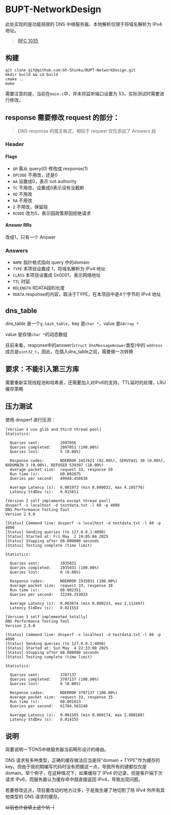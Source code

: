 # BUPT-NetworkDesign

此处实现的是功能局限的 DNS 中继服务器，本地解析仅限于将域名解析为 IPv4 地址。

> [RFC 1035](https://datatracker.ietf.org/doc/html/rfc1035)

## 构建
```
git clone git@github.com:Gh-Shinku/BUPT-NetworkDesign.git
mkdir build && cd build
cmake ..
make
```
需要注意的是，当前在`main.c`中，并未将监听端口设置为 53，实际测试时需要进行修改。

## response 需要修改 request 的部分：
> DNS response 的报文格式，相较于 request 仅仅添加了 Answers 段
### Header
#### Flags
* `QR` 需从 query(0) 修改成 response(1)
* `OPCODE` 不用改，还是0
* `AA` 设置成0，表示 not authority
* `TC` 不用改，设置成0表示没有没截断
* `RD` 不用改
* `RA` 不用改
* `Z`  不用改，保留段
* `RCODE` 改为5，表示因政策原因拒绝请求
#### Answer RRs
改成1，只有一个 Answer

### Answers
* `NAME` 指针格式指向 query 中的domain
* `TYPE` 本项目设置成 1，将域名解析为 IPv4 地址
* `CLASS` 本项目设置成 0x0001，表示网络地址
* `TTL` 时延
* `RDLENGTH` RDATA段的长度
* `RDATA` response的内容，取决于TYPE，在本项目中是4个字节的 IPv4 地址

## dns_table
dns_table 是一个`g_hash_table`，key 是`char *`，value 是`GArray *`

value 是存储`char *`的动态数组

目前来看，response中的answer(`struct DnsMessageAnswer`类型)中的
`address`成员是`uint32_t`，因此，在插入dns_table之前，需要做一次转换

## 要求：不能引入第三方库
需要重新实现线程池和哈希表，还需要加入对IPv6的支持，TTL延时的处理，LRU 缓存策略

## 压力测试
使用 dnsperf 进行压测：
```
[Version 1 use glib and third thread pool]
Statistics:

  Queries sent:         2997056
  Queries completed:    2997051 (100.00%)
  Queries lost:         5 (0.00%)

  Response codes:       NOERROR 2457621 (82.00%), SERVFAIL 30 (0.00%), NXDOMAIN 3 (0.00%), REFUSED 539397 (18.00%)
  Average packet size:  request 33, response 59
  Run time (s):         60.002875
  Queries per second:   49948.456636

  Average Latency (s):  0.001973 (min 0.000032, max 4.105776)
  Latency StdDev (s):   0.015811

[Version 2 self implemente except thread pool]
dnsperf -s localhost -d testdata.txt -l 60 -p 4090
DNS Performance Testing Tool
Version 2.9.0

[Status] Command line: dnsperf -s localhost -d testdata.txt -l 60 -p 4090
[Status] Sending queries (to 127.0.0.1:4090)
[Status] Started at: Fri May  2 19:05:04 2025
[Status] Stopping after 60.000000 seconds
[Status] Testing complete (time limit)

Statistics:

  Queries sent:         1935031
  Queries completed:    1935031 (100.00%)
  Queries lost:         0 (0.00%)

  Response codes:       NOERROR 1935031 (100.00%)
  Average packet size:  request 33, response 38
  Run time (s):         60.002351
  Queries per second:   32249.253033

  Average Latency (s):  0.003074 (min 0.000233, max 2.112497)
  Latency StdDev (s):   0.021553

[Version 3 self implemented totally]
DNS Performance Testing Tool
Version 2.9.0

[Status] Command line: dnsperf -s localhost -d testdata.txt -l 60 -p 4090
[Status] Sending queries (to 127.0.0.1:4090)
[Status] Started at: Sun May  4 22:33:08 2025
[Status] Stopping after 60.000000 seconds
[Status] Testing complete (time limit)

Statistics:

  Queries sent:         3707137
  Queries completed:    3707137 (100.00%)
  Queries lost:         0 (0.00%)

  Response codes:       NOERROR 3707137 (100.00%)
  Average packet size:  request 33, response 35
  Run time (s):         60.001023
  Queries per second:   61784.563240

  Average Latency (s):  0.001585 (min 0.000174, max 2.880180)
  Latency StdDev (s):   0.014155
```

## 说明
简要说明一下DNS中继服务器当前畸形设计的缘由。

DNS 请求有多种类型，正确的缓存做法应当是将"domain + TYPE"作为缓存的key。但由于我初期编写代码时没有把握这一点，导致所有的键都仅仅是 domain。举个例子，在这种情况下，如果缓存了 IPv4 的记录，但是客户端下次请求 IPv6，而服务器认为缓存命中就直接返回 IPv4，导致出现问题。

若要修改这点，项目要改动的地方过多，于是我生硬了地切割了除 IPv4 外所有其他类型的 DNS 请求的缓存。

~~以后也许会填上这个坑（~~
